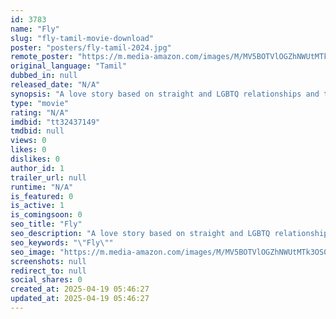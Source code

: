```yaml
---
id: 3783
name: "Fly"
slug: "fly-tamil-movie-download"
poster: "posters/fly-tamil-2024.jpg"
remote_poster: "https://m.media-amazon.com/images/M/MV5BOTVlOGZhNWUtMTk3OS00MzczLTkwYjEtYzE5Nzk1ZWVkODE2XkEyXkFqcGc@._V1_SX300.jpg"
original_language: "Tamil"
dubbed_in: null
released_date: "N/A"
synopsis: "A love story based on straight and LGBTQ relationships and their highly valued emotions."
type: "movie"
rating: "N/A"
imdbid: "tt32437149"
tmdbid: null
views: 0
likes: 0
dislikes: 0
author_id: 1
trailer_url: null
runtime: "N/A"
is_featured: 0
is_active: 1
is_comingsoon: 0
seo_title: "Fly"
seo_description: "A love story based on straight and LGBTQ relationships and their highly valued emotions."
seo_keywords: "\"Fly\""
seo_image: "https://m.media-amazon.com/images/M/MV5BOTVlOGZhNWUtMTk3OS00MzczLTkwYjEtYzE5Nzk1ZWVkODE2XkEyXkFqcGc@._V1_SX300.jpg"
screenshots: null
redirect_to: null
social_shares: 0
created_at: 2025-04-19 05:46:27
updated_at: 2025-04-19 05:46:27
---
```


